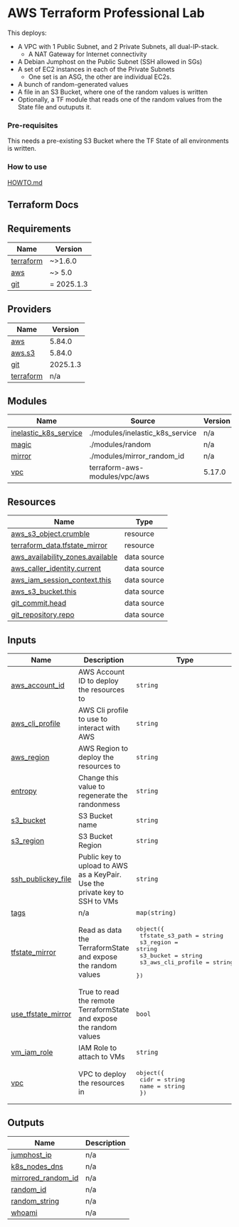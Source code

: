 # AWS Terraform Professional Lab

This deploys:

 * A VPC with 1 Public Subnet, and 2 Private Subnets, all dual-IP-stack.
    * A NAT Gateway for Internet connectivity
 * A Debian Jumphost on the Public Subnet (SSH allowed in SGs)
 * A set of EC2 instances in each of the Private Subnets
    * One set is an ASG, the other are individual EC2s.
 * A bunch of random-generated values
 * A file in an S3 Bucket, where one of the random values is written
 * Optionally, a TF module that reads one of the random values from the State file and outuputs it.

### Pre-requisites

This needs a pre-existing S3 Bucket where the TF State of all environments is written.

### How to use

[HOWTO.md](./HOWTO.md)

## Terraform Docs

<!-- BEGIN_TF_DOCS -->
## Requirements

| Name | Version |
|------|---------|
| <a name="requirement_terraform"></a> [terraform](#requirement\_terraform) | ~>1.6.0 |
| <a name="requirement_aws"></a> [aws](#requirement\_aws) | ~> 5.0 |
| <a name="requirement_git"></a> [git](#requirement\_git) | = 2025.1.3 |

## Providers

| Name | Version |
|------|---------|
| <a name="provider_aws"></a> [aws](#provider\_aws) | 5.84.0 |
| <a name="provider_aws.s3"></a> [aws.s3](#provider\_aws.s3) | 5.84.0 |
| <a name="provider_git"></a> [git](#provider\_git) | 2025.1.3 |
| <a name="provider_terraform"></a> [terraform](#provider\_terraform) | n/a |

## Modules

| Name | Source | Version |
|------|--------|---------|
| <a name="module_inelastic_k8s_service"></a> [inelastic\_k8s\_service](#module\_inelastic\_k8s\_service) | ./modules/inelastic_k8s_service | n/a |
| <a name="module_magic"></a> [magic](#module\_magic) | ./modules/random | n/a |
| <a name="module_mirror"></a> [mirror](#module\_mirror) | ./modules/mirror_random_id | n/a |
| <a name="module_vpc"></a> [vpc](#module\_vpc) | terraform-aws-modules/vpc/aws | 5.17.0 |

## Resources

| Name | Type |
|------|------|
| [aws_s3_object.crumble](https://registry.terraform.io/providers/hashicorp/aws/latest/docs/resources/s3_object) | resource |
| [terraform_data.tfstate_mirror](https://registry.terraform.io/providers/hashicorp/terraform/latest/docs/resources/data) | resource |
| [aws_availability_zones.available](https://registry.terraform.io/providers/hashicorp/aws/latest/docs/data-sources/availability_zones) | data source |
| [aws_caller_identity.current](https://registry.terraform.io/providers/hashicorp/aws/latest/docs/data-sources/caller_identity) | data source |
| [aws_iam_session_context.this](https://registry.terraform.io/providers/hashicorp/aws/latest/docs/data-sources/iam_session_context) | data source |
| [aws_s3_bucket.this](https://registry.terraform.io/providers/hashicorp/aws/latest/docs/data-sources/s3_bucket) | data source |
| [git_commit.head](https://registry.terraform.io/providers/metio/git/2025.1.3/docs/data-sources/commit) | data source |
| [git_repository.repo](https://registry.terraform.io/providers/metio/git/2025.1.3/docs/data-sources/repository) | data source |

## Inputs

| Name | Description | Type | Default | Required |
|------|-------------|------|---------|:--------:|
| <a name="input_aws_account_id"></a> [aws\_account\_id](#input\_aws\_account\_id) | AWS Account ID to deploy the resources to | `string` | n/a | yes |
| <a name="input_aws_cli_profile"></a> [aws\_cli\_profile](#input\_aws\_cli\_profile) | AWS Cli profile to use to interact with AWS | `string` | n/a | yes |
| <a name="input_aws_region"></a> [aws\_region](#input\_aws\_region) | AWS Region to deploy the resources to | `string` | n/a | yes |
| <a name="input_entropy"></a> [entropy](#input\_entropy) | Change this value to regenerate the randonmess | `string` | `"DoNotChangeUnlessYouChange"` | no |
| <a name="input_s3_bucket"></a> [s3\_bucket](#input\_s3\_bucket) | S3 Bucket name | `string` | n/a | yes |
| <a name="input_s3_region"></a> [s3\_region](#input\_s3\_region) | S3 Bucket Region | `string` | n/a | yes |
| <a name="input_ssh_publickey_file"></a> [ssh\_publickey\_file](#input\_ssh\_publickey\_file) | Public key to upload to AWS as a KeyPair. Use the private key to SSH to VMs | `string` | n/a | yes |
| <a name="input_tags"></a> [tags](#input\_tags) | n/a | `map(string)` | `{}` | no |
| <a name="input_tfstate_mirror"></a> [tfstate\_mirror](#input\_tfstate\_mirror) | Read as data the TerraformState and expose the random values | <pre>object({<br>    tfstate_s3_path    = string<br>    s3_region          = string<br>    s3_bucket          = string<br>    s3_aws_cli_profile = string<br>  })</pre> | `null` | no |
| <a name="input_use_tfstate_mirror"></a> [use\_tfstate\_mirror](#input\_use\_tfstate\_mirror) | True to read the remote TerraformState and expose the random values | `bool` | `false` | no |
| <a name="input_vm_iam_role"></a> [vm\_iam\_role](#input\_vm\_iam\_role) | IAM Role to attach to VMs | `string` | n/a | yes |
| <a name="input_vpc"></a> [vpc](#input\_vpc) | VPC to deploy the resources in | <pre>object({<br>    cidr = string<br>    name = string<br>  })</pre> | n/a | yes |

## Outputs

| Name | Description |
|------|-------------|
| <a name="output_jumphost_ip"></a> [jumphost\_ip](#output\_jumphost\_ip) | n/a |
| <a name="output_k8s_nodes_dns"></a> [k8s\_nodes\_dns](#output\_k8s\_nodes\_dns) | n/a |
| <a name="output_mirrored_random_id"></a> [mirrored\_random\_id](#output\_mirrored\_random\_id) | n/a |
| <a name="output_random_id"></a> [random\_id](#output\_random\_id) | n/a |
| <a name="output_random_string"></a> [random\_string](#output\_random\_string) | n/a |
| <a name="output_whoami"></a> [whoami](#output\_whoami) | n/a |
<!-- END_TF_DOCS -->